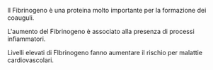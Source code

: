 Il Fibrinogeno è una proteina molto importante per la formazione dei coauguli.

L'aumento del Fibrinogeno è associato alla presenza di processi infiammatori.

Livelli elevati di FIbrinogeno fanno aumentare il rischio per malattie cardiovascolari.
